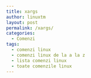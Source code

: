 ```yaml
---
title: xargs
author: linuxtm
layout: post
permalink: /xargs/
categories:
  - Comenzi
tags:
  - comenzi linux
  - comenzi linux de la a la z
  - lista comenzi linux
  - toate comenzile linux
---
```

